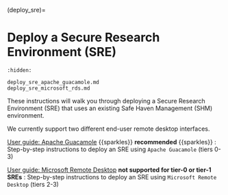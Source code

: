 (deploy_sre)=
# Deploy a Secure Research Environment (SRE)

```{toctree}
:hidden:

deploy_sre_apache_guacamole.md
deploy_sre_microsoft_rds.md
```

These instructions will walk you through deploying a Secure Research Environment (SRE) that uses an existing Safe Haven Management (SHM) environment.

We currently support two different end-user remote desktop interfaces.

[User guide: Apache Guacamole](deploy_sre_apache_guacamole.md) {{sparkles}} **recommended** {{sparkles}}
: Step-by-step instructions to deploy an SRE using `Apache Guacamole` (tiers 0-3)

[User guide: Microsoft Remote Desktop](deploy_sre_microsoft_rds.md) **not supported for tier-0 or tier-1 SREs**
: Step-by-step instructions to deploy an SRE using `Microsoft Remote Desktop` (tiers 2-3)

